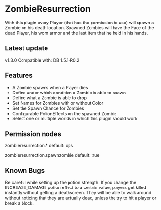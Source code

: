 ZombieResurrection
==================

With this plugin every Player (that has the permission to use) will spawn a Zombie on his death location. Spawned Zombies will have the Face of the dead Player, his worn armor and the last item that he held in his hands.


## Latest update
v1.3.0 Compatible with: DB 1.5.1-R0.2 

## Features
* A Zombie spawns when a Player dies
* Define under which condition a Zombie is able to spawn
* Define what a Zombie is able to drop
* Set Names for Zombies with or without Color
* Set the Spawn Chance for Zombies
* Configurable PotionEffects on the spawned Zombie
* Select one or multiple worlds in which this plugin should work

## Permission nodes
zombieresurrection.* default: ops

zombieresurrection.spawnzombie default: true


## Known Bugs
Be careful while setting up the potion strength. If you change the INCREASE_DAMAGE potion effect to a certain value, players get killed instantly without getting a deathscreen. They will be able to walk around without noticing that they are actually dead, unless the try to hit a player or break a block.
